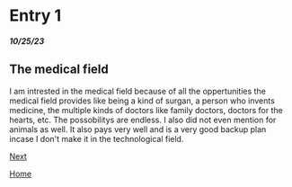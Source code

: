 # Entry 1
##### 10/25/23

## The medical field 
 
I am intrested in the medical field because of all the oppertunities the medical field provides like being a kind of surgan, a person who invents medicine, the multiple kinds of doctors like family doctors, doctors for the hearts, etc. The possobilitys are endless. I also did not even mention for animals as well. It also pays very well and is a very good backup plan incase I don't make it in the technological field.

[Next](entry02.md)

[Home](../README.md)
